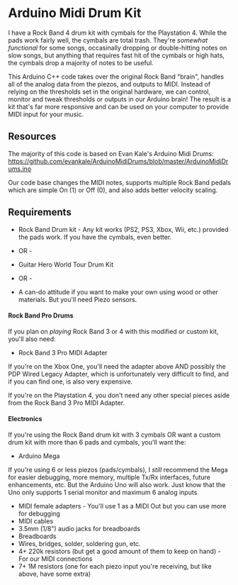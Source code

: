 # Arduino Midi Drum Kit

I have a Rock Band 4 drum kit with cymbals for the Playstation 4. While the pads work fairly well, the cymbals are total trash. They're _somewhat functional_ for some songs, occasinally dropping or double-hitting notes on slow songs, but anything that requires fast hit of the cymbals or high hats, the cymbals drop a majority of notes to be useful.

This Arduino C++ code takes over the original Rock Band "brain", handles all of the analog data from the piezos, and outputs to MIDI. Instead of relying on the thresholds set in the original hardware, we can control, monitor and tweak thresholds or outputs in our Arduino brain! The result is a kit that's far more responsive and can be used on your computer to provide MIDI input for your music.

## Resources

The majority of this code is based on Evan Kale's Arduino Midi Drums: https://github.com/evankale/ArduinoMidiDrums/blob/master/ArduinoMidiDrums.ino

Our code base changes the MIDI notes, supports multiple Rock Band pedals which are simple On (1) or Off (0), and also adds better velocity scaling.

## Requirements

* Rock Band Drum kit - Any kit works (PS2, PS3, Xbox, Wii, etc.) provided the pads work. If you have the cymbals, even better. 

- OR -

* Guitar Hero World Tour Drum Kit

- OR -

* A can-do attitude if you want to make your own using wood or other materials. But you'll need Piezo sensors.

#### Rock Band Pro Drums

If you plan on *playing* Rock Band 3 or 4 with this modified or custom kit, you'll also need:

* Rock Band 3 Pro MIDI Adapter

If you're on the Xbox One, you'll need the adapter above AND possibly the PDP Wired Legacy Adapter, which is unfortunately very difficult to find, and if you can find one, is also very expensive. 

If you're on the Playstation 4, you don't need any other special pieces aside from the Rock Band 3 Pro MIDI Adapter.

#### Electronics

If you're using the Rock Band drum kit with 3 cymbals OR want a custom drum kit with more than 6 pads and cymbals, you'll want the:
* Arduino Mega

If you're using 6 or less piezos (pads/cymbals), I _still_ recommend the Mega for easier debugging, more memory, multiple Tx/Rx interfaces, future enhancements, etc. But the Arduino Uno will also work. Just know that the Uno only supports 1 serial monitor and maximum 6 analog inputs

* MIDI female adapters - You'll use 1 as a MIDI Out but you can use more for debugging
* MIDI cables
* 3.5mm (1/8") audio jacks for breadboards
* Breadboards
* Wires, bridges, solder, soldering gun, etc.
* 4+ 220k resistors (but get a good amount of them to keep on hand) - For our MIDI connections
* 7+ 1M resistors (one for each piezo input you're receiving, but like above, have some extra)

